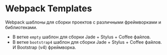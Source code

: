 # Webpack Templates

Webpack шаблоны для сборки проектов с различными фреймворками и библиотеками.

- В ветке `empty` шаблон для сборки Jade + Stylus + Coffee файлов.
- В ветке `bootstrap4` шаблон для сборки Jade + Stylus + Coffee файлов. И Bootstrap (v4) фреймворка.
